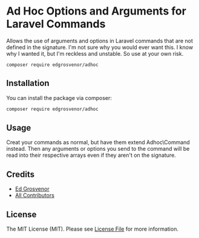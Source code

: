 # Ad Hoc Options and Arguments for Laravel Commands

Allows the use of arguments and options in Laravel commands that are not defined in the signature. I'm not sure why
 you would ever want this. I know why I wanted it, but I'm reckless and unstable. So use at your own risk.
 
 `composer require edgrosvenor/adhoc`
 
 
## Installation

You can install the package via composer:

```bash
composer require edgrosvenor/adhoc
```

## Usage

Creat your commands as normal, but have them extend Adhoc\Command instead. Then any arguments or options you send to
 the command will be read into their respective arrays even if they aren't on the signature.

## Credits

- [Ed Grosvenor](https://github.com/exactsports)
- [All Contributors](../../contributors)

## License

The MIT License (MIT). Please see [License File](LICENSE.md) for more information.

